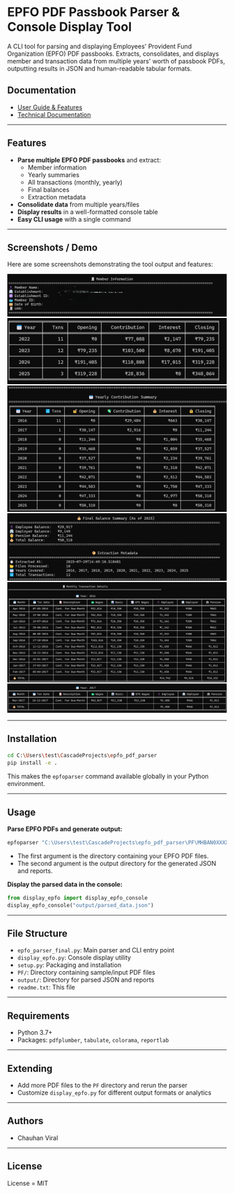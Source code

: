 # EPFO PDF Passbook Parser & Console Display Tool

A CLI tool for parsing and displaying Employees' Provident Fund Organization (EPFO) PDF passbooks. Extracts, consolidates, and displays member and transaction data from multiple years' worth of passbook PDFs, outputting results in JSON and human-readable tabular formats.

## Documentation
- [User Guide & Features](https://github.com/viralchauhan/epfo_pdf_parser/wiki)
- [Technical Documentation](https://github.com/viralchauhan/epfo_pdf_parser/wiki/Technical-Documentation)

---

## Features
- **Parse multiple EPFO PDF passbooks** and extract:
  - Member information
  - Yearly summaries
  - All transactions (monthly, yearly)
  - Final balances
  - Extraction metadata
- **Consolidate data** from multiple years/files
- **Display results** in a well-formatted console table
- **Easy CLI usage** with a single command

---

## Screenshots / Demo

Here are some screenshots demonstrating the tool output and features:

![Screenshot 1](images/1.png)
![Screenshot 2](images/2.png)
![Screenshot 3](images/3.png)
![Screenshot 4](images/4.png)
![Screenshot 5](images/5.png)
![Screenshot 6](images/6.png)

---

## Installation

```bash
cd C:\Users\test\CascadeProjects\epfo_pdf_parser
pip install -e .
```
This makes the `epfoparser` command available globally in your Python environment.

---

## Usage

**Parse EPFO PDFs and generate output:**
```bash
epfoparser "C:\Users\test\CascadeProjects\epfo_pdf_parser\PF\MHBAN0XXXXXXXX" "C:\Users\test\CascadeProjects\epfo_pdf_parser\output"
```
- The first argument is the directory containing your EPFO PDF files.
- The second argument is the output directory for the generated JSON and reports.

**Display the parsed data in the console:**
```python
from display_epfo import display_epfo_console
display_epfo_console("output/parsed_data.json")
```

---

## File Structure
- `epfo_parser_final.py`: Main parser and CLI entry point
- `display_epfo.py`: Console display utility
- `setup.py`: Packaging and installation
- `PF/`: Directory containing sample/input PDF files
- `output/`: Directory for parsed JSON and reports
- `readme.txt`: This file

---

## Requirements
- Python 3.7+
- Packages: `pdfplumber`, `tabulate`, `colorama`, `reportlab`

---

## Extending
- Add more PDF files to the `PF` directory and rerun the parser
- Customize `display_epfo.py` for different output formats or analytics

---

## Authors
- Chauhan Viral 

---

## License
License = MIT
